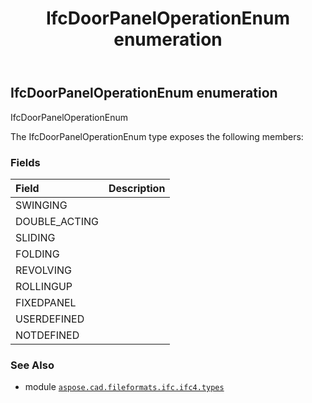 ﻿---
title: IfcDoorPanelOperationEnum enumeration
second_title: Aspose.CAD for Python via .NET API References
description: 
type: docs
weight: 2530
url: /python-net/aspose.cad.fileformats.ifc.ifc4.types/ifcdoorpaneloperationenum/
is_root: false
---

## IfcDoorPanelOperationEnum enumeration

IfcDoorPanelOperationEnum



The IfcDoorPanelOperationEnum type exposes the following members:

### Fields
| Field | Description |
| :- | :- |
| SWINGING |  |
| DOUBLE_ACTING |  |
| SLIDING |  |
| FOLDING |  |
| REVOLVING |  |
| ROLLINGUP |  |
| FIXEDPANEL |  |
| USERDEFINED |  |
| NOTDEFINED |  |



### See Also
* module [`aspose.cad.fileformats.ifc.ifc4.types`](..)
